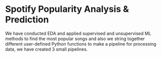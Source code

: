# Spotify Popularity Analysis &amp; Prediction
We have conducted EDA and applied supervised and unsupervised ML methods to find the most popular songs and also we string together different user-defined Python functions to make a pipeline for processing data, we have created 3 small pipelines. 
